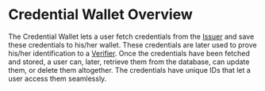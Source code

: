 # Credential Wallet Overview

The Credential Wallet lets a user fetch credentials from the [Issuer](../../../../issuer/issuer-overview.md) and save these credentials to his/her wallet. These credentials are later used to prove his/her identification to a [Verifier](../../../../verifier/verifier-overview.md). Once the credentials have been fetched and stored, a user can, later, retrieve them from the database, can update them, or delete them altogether. The credentials have unique IDs that let a user access them seamlessly. 

